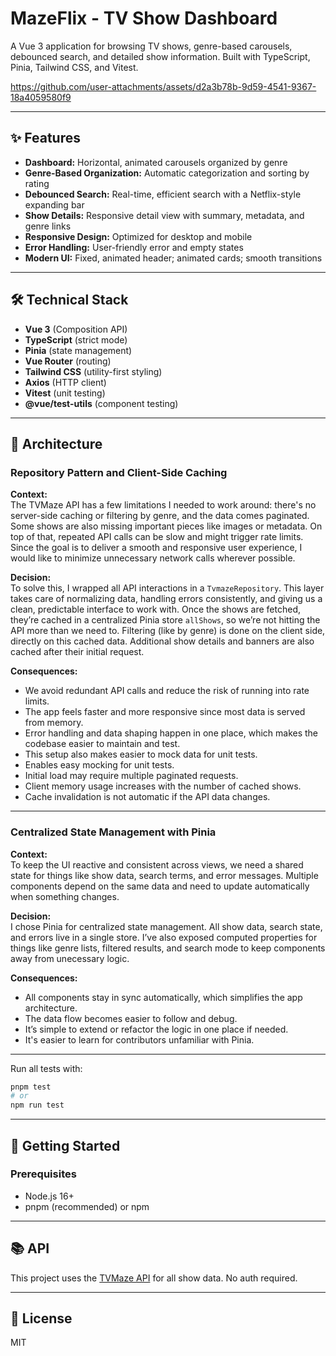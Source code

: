 # MazeFlix - TV Show Dashboard

A Vue 3 application for browsing TV shows, genre-based carousels, debounced search, and detailed show information. Built with TypeScript, Pinia, Tailwind CSS, and Vitest.

https://github.com/user-attachments/assets/d2a3b78b-9d59-4541-9367-18a4059580f9

---

## ✨ Features

- **Dashboard:** Horizontal, animated carousels organized by genre
- **Genre-Based Organization:** Automatic categorization and sorting by rating
- **Debounced Search:** Real-time, efficient search with a Netflix-style expanding bar
- **Show Details:** Responsive detail view with summary, metadata, and genre links
- **Responsive Design:** Optimized for desktop and mobile
- **Error Handling:** User-friendly error and empty states
- **Modern UI:** Fixed, animated header; animated cards; smooth transitions

---

## 🛠️ Technical Stack

- **Vue 3** (Composition API)
- **TypeScript** (strict mode)
- **Pinia** (state management)
- **Vue Router** (routing)
- **Tailwind CSS** (utility-first styling)
- **Axios** (HTTP client)
- **Vitest** (unit testing)
- **@vue/test-utils** (component testing)

---

## 🧩 Architecture

### Repository Pattern and Client-Side Caching

**Context:**  
The TVMaze API has a few limitations I needed to work around: there's no server-side caching or filtering by genre, and the data comes paginated. Some shows are also missing important pieces like images or metadata. On top of that, repeated API calls can be slow and might trigger rate limits. Since the goal is to deliver a smooth and responsive user experience, I would like to minimize unnecessary network calls wherever possible.

**Decision:**  
To solve this, I wrapped all API interactions in a `TvmazeRepository`. This layer takes care of normalizing data, handling errors consistently, and giving us a clean, predictable interface to work with. Once the shows are fetched, they’re cached in a centralized Pinia store `allShows`, so we’re not hitting the API more than we need to. Filtering (like by genre) is done on the client side, directly on this cached data. Additional show details and banners are also cached after their initial request.

**Consequences:**  
- We avoid redundant API calls and reduce the risk of running into rate limits.
- The app feels faster and more responsive since most data is served from memory.
- Error handling and data shaping happen in one place, which makes the codebase easier to maintain and test.
- This setup also makes easier to mock data for unit tests.
- Enables easy mocking for unit tests.
- Initial load may require multiple paginated requests.
- Client memory usage increases with the number of cached shows.
- Cache invalidation is not automatic if the API data changes.

---

### Centralized State Management with Pinia

**Context:**  
To keep the UI reactive and consistent across views, we need a shared state for things like show data, search terms, and error messages. Multiple components depend on the same data and need to update automatically when something changes.

**Decision:**  
I chose Pinia for centralized state management. All show data, search state, and errors live in a single store. I’ve also exposed computed properties for things like genre lists, filtered results, and search mode to keep components away from unecessary logic.

**Consequences:**  
- All components stay in sync automatically, which simplifies the app architecture.
- The data flow becomes easier to follow and debug.
- It’s simple to extend or refactor the logic in one place if needed.
- It's easier to learn for contributors unfamiliar with Pinia.

---

Run all tests with:
```bash
pnpm test
# or
npm run test
```

---

## 🚀 Getting Started

### Prerequisites

- Node.js 16+
- pnpm (recommended) or npm

---

## 📚 API

This project uses the [TVMaze API](https://api.tvmaze.com) for all show data. No auth required.

---

## 📄 License

MIT
